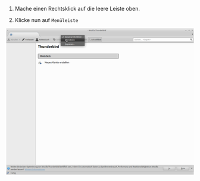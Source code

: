 ﻿1. Mache einen Rechtsklick auf die leere Leiste oben.

2. Klicke nun auf `Menüleiste`

  ![Screenshot 1](content/guides/THUNDERBIRD/MENUBAR/screen1.png)
